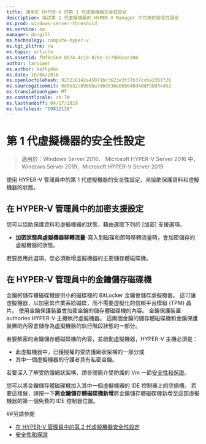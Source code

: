 ```yaml
---
title: 適用於 HYPER-V 的第 1 代虛擬機器安全性設定
description: 描述第 1 代虛擬機器的 HYPER-V Manager 中可用的安全性設定
ms.prod: windows-server-threshold
ms.service: na
manager: dongill
ms.technology: compute-hyper-v
ms.tgt_pltfrm: na
ms.topic: article
ms.assetid: f8f8c569-8b74-4c19-876e-1c7d00cce308
author: larsiwer
ms.author: kathydav
ms.date: 10/04/2016
ms.openlocfilehash: 923216142a45071bc3623e3f37b37cc6a2361f26
ms.sourcegitcommit: 0d0b32c8986ba7db9536e0b8648d4ddf9b03e452
ms.translationtype: MT
ms.contentlocale: zh-TW
ms.lasthandoff: 04/17/2019
ms.locfileid: "59812139"
---
```

# <a name="generation-1-virtual-machine-security-settings"></a>第 1 代虛擬機器的安全性設定

>適用於：Windows Server 2016、 Microsoft HYPER-V Server 2016 中，Windows Server 2019，Microsoft HYPER-V Server 2019

使用 HYPER-V 管理員中的第 1 代虛擬機器的安全性設定，來協助保護資料和虛擬機器的狀態。

## <a name="encryption-support-settings-in-hyper-v-manager"></a>在 HYPER-V 管理員中的加密支援設定

您可以協助保護資料和虛擬機器的狀態，藉由選取下列的 [加密] 支援選項。

- **加密狀態與虛擬機器移轉流量**-寫入到磁碟和即時移轉流量時，會加密儲存的虛擬機器的狀態。

若要啟用此選項，您必須新增虛擬機器的主要儲存體磁碟機。

## <a name="key-storage-drive-in-hyper-v-manager"></a>在 HYPER-V 管理員中的金鑰儲存磁碟機

金鑰的儲存體磁碟機提供小的磁碟機的 BitLocker 金鑰會儲存虛擬機器。 這可讓虛擬機器，以加密其作業系統磁碟，而不需要虛擬化的信賴平台模組 (TPM) 晶片。 使用金鑰保護裝置會加密金鑰的儲存體磁碟機的內容。 金鑰保護裝置 authories HYPER-V 主機執行虛擬機器。 這兩個金鑰的儲存體磁碟機和金鑰保護裝置的內容會儲存為虛擬機器的執行階段狀態的一部分。

若要解密的金鑰儲存體磁碟機的內容，並啟動虛擬機器，HYPER-V 主機必須是：

- 此虛擬機器中，已獲授權的受防護網狀架構的一部分或
- 其中一個虛擬機器的守護者具有私密金鑰。

若要深入了解受防護網狀架構，請參閱簡介受防護的 Vm 一節[安全性和保證](../../../security/Security-and-Assurance.md)。

您可以將金鑰儲存體磁碟機加入其中一個虛擬機器的 IDE 控制器上的空插槽。 若要這樣做，請按一下**將金鑰儲存體磁碟機新增**將金鑰儲存體磁碟機新增至這部虛擬機器的第一個免費的 IDE 控制器位置。

##<a name="see-also"></a>另請參閱

- [在 HYPER-V 管理員中的第 2 代虛擬機器安全性設定](Generation-2-virtual-machine-security-settings-for-hyper-v.md)
- [安全性和保證](../../../security/Security-and-Assurance.md)